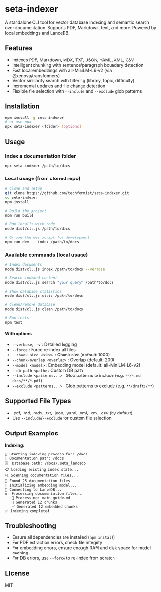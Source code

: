 # seta-indexer

A standalone CLI tool for vector database indexing and semantic search over documentation. Supports PDF, Markdown, text, and more. Powered by local embeddings and LanceDB.

## Features

- Indexes PDF, Markdown, MDX, TXT, JSON, YAML, XML, CSV
- Intelligent chunking with sentence/paragraph boundary detection
- Fast local embeddings with all-MiniLM-L6-v2 (via @xenova/transformers)
- Vector similarity search with filtering (library, topic, difficulty)
- Incremental updates and file change detection
- Flexible file selection with `--include` and `--exclude` glob patterns

## Installation

```bash
npm install -g seta-indexer
# or use npx
npx seta-indexer <folder> [options]
```

## Usage

### Index a documentation folder

```bash
npx seta-indexer /path/to/docs
```

### Local usage (from cloned repo)

```bash
# Clone and setup
git clone https://github.com/techformist/seta-indexer.git
cd seta-indexer
npm install

# Build the project
npm run build

# Run locally with node
node dist/cli.js /path/to/docs

# Or use the dev script for development
npm run dev -- index /path/to/docs
```

### Available commands (local usage)

```bash
# Index documents
node dist/cli.js index /path/to/docs --verbose

# Search indexed content
node dist/cli.js search "your query" /path/to/docs

# Show database statistics
node dist/cli.js stats /path/to/docs

# Clean/remove database
node dist/cli.js clean /path/to/docs

# Run tests
npm test
```

#### With options

- `--verbose, -v` : Detailed logging
- `--force` : Force re-index all files
- `--chunk-size <size>` : Chunk size (default: 1000)
- `--chunk-overlap <overlap>` : Overlap (default: 200)
- `--model <model>` : Embedding model (default: all-MiniLM-L6-v2)
- `--db-path <path>` : Custom DB path
- `--include <patterns...>` : Glob patterns to include (e.g. `**/*.md` `docs/**/*.pdf`)
- `--exclude <patterns...>` : Glob patterns to exclude (e.g. `**/drafts/**`)

## Supported File Types

- .pdf, .md, .mdx, .txt, .json, .yaml, .yml, .xml, .csv (by default)
- Use `--include`/`--exclude` for custom file selection

## Output Examples

**Indexing:**

```
🚀 Starting indexing process for: /docs
📁 Documentation path: /docs
🗄️  Database path: /docs/.seta_lancedb
📋 Loading existing index state...
🔍 Scanning documentation files...
📄 Found 25 documentation files
🧠 Initializing embedding model...
🔗 Connecting to LanceDB...
⚙️  Processing documentation files...
   📄 Processing: main_guide.md
   📝 Generated 12 chunks
   ✅ Generated 12 embedded chunks
✅ Indexing completed
```

## Troubleshooting

- Ensure all dependencies are installed (`npm install`)
- For PDF extraction errors, check file integrity
- For embedding errors, ensure enough RAM and disk space for model caching
- For DB errors, use `--force` to re-index from scratch

## License

MIT
